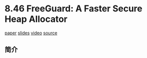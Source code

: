 # 8.46 FreeGuard: A Faster Secure Heap Allocator


[paper](http://web.cse.ohio-state.edu/~lin.3021/file/CCS17c.pdf)
[slides](https://www.utdallas.edu/~zxl111930/file/CCS17c.pptx)
[video](https://www.youtube.com/watch?v=fR9Dyzl7Rhw)
[source](https://github.com/UTSASRG/FreeGuard)

## 简介
